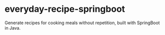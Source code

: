 # everyday-recipe-springboot
Generate recipes for cooking meals without repetition, built with SpringBoot in Java.
